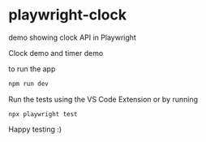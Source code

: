 # playwright-clock
demo showing clock API in Playwright

Clock demo and timer demo

to run the app

```bash
npm run dev
```

Run the tests using the VS Code Extension or by running

```
npx playwright test
```

Happy testing :)
